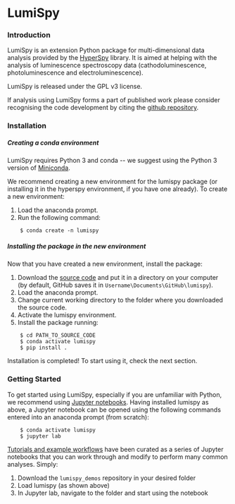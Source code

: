 # LumiSpy

### Introduction

LumiSpy is an extension Python package for multi-dimensional data analysis 
provided by the [HyperSpy](http://hyperspy.org) library. It is aimed at helping 
with the analysis of luminescence spectroscopy data (cathodoluminescence, 
photoluminescence and electroluminescence).

LumiSpy is released under the GPL v3 license. 

If analysis using LumiSpy forms a part of published work please consider 
recognising the code development by citing the
[github repository](www.github.com/lumispy/lumispy).

### Installation

##### Creating a conda environment

LumiSpy requires Python 3 and conda -- we suggest using the Python 3 version 
of [Miniconda](https://conda.io/miniconda.html).

We recommend creating a new environment for the lumispy package (or installing 
it in the hyperspy environment, if you have one already). To create a new 
environment:

1. Load the anaconda prompt.
2. Run the following command:

```
    $ conda create -n lumispy
```

##### Installing the package in the new environment

Now that you have created a new environment, install the package:

1. Download the [source code](https://github.com/lumispy/lumispy) and put it 
in a directory on your computer (by default, GitHub saves it in 
`Username\Documents\GitHub\lumispy`).
2. Load the anaconda prompt.
3. Change current working directory to the folder where you downloaded the 
source code.
4. Activate the lumispy environment.
5. Install the package running:

```
    $ cd PATH_TO_SOURCE_CODE
    $ conda activate lumispy
    $ pip install .
```

Installation is completed! To start using it, check the next section.

### Getting Started

To get started using LumiSpy, especially if you are unfamiliar with Python, we 
recommend using [Jupyter notebooks](https://jupyter.org/). Having installed 
lumispy as above, a Jupyter notebook can be opened using the following commands 
entered into an anaconda prompt (from scratch):

```
    $ conda activate lumispy
    $ jupyter lab
```

[Tutorials and example workflows](https://github.com/lumispy/lumispy-demos)
have been curated as a series of Jupyter notebooks that you can work through 
and modify to perform many common analyses. Simply:

1. Download the `lumispy_demos` repository in your desired folder
2. Load lumispy (as shown above)
3. In Jupyter lab, navigate to the folder and start using the notebook

